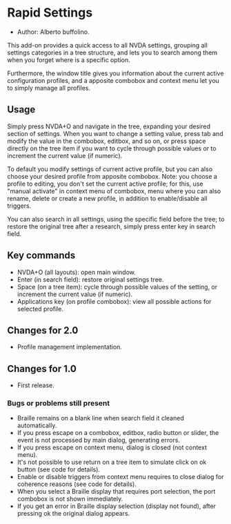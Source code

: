 # Rapid Settings #

* Author: Alberto buffolino.

This add-on provides a quick access to all NVDA settings, grouping all settings categories in a tree structure, and lets you to search among them when you forget where is a specific option.

Furthermore, the window title gives you information about the current active configuration profiles, and a apposite combobox and context menu let you to simply manage all profiles.

## Usage ##

Simply press NVDA+O and navigate in the tree, expanding your desired section of settings. When you want to change a setting value, press tab and modify the value in the combobox, editbox, and so on, or press space directly on the tree item if you want to cycle through possible values or to increment the current value (if numeric).

To default you modify settings of current active profile, but you can also choose your desired profile from apposite combobox. Note: you choose a profile to editing, you don't set the current active profile; for this, use "manual activate" in context menu of combobox, menu where you can also rename, delete or create a new profile, in addition to enable/disable all triggers.

You can also search in all settings, using the specific field before the tree; to restore the original tree after a research, simply press enter key in search field.

## Key commands ##

* NVDA+O (all layouts): open main window.
* Enter (in search field): restore original settings tree.
* Space (on a tree item): cycle through possible values of the setting, or increment the current value (if numeric).
* Applications key (on profile combobox): view all possible actions for selected profile.

## Changes for 2.0 ##

* Profile management implementation.

## Changes for 1.0 ##

* First release.

### Bugs or problems still present ###

* Braille remains on a blank line when search field it cleaned automatically.
* If you press escape on a combobox, editbox, radio button or slider, the event is not processed by main dialog, generating errors.
* If you press escape on context menu, dialog is closed (not context menu).
* It's not possible to use return on a tree item to simulate click on ok button (see code for details).
* Enable or disable triggers from context menu requires to close dialog for coherence reasons (see code for details).
* When you select a Braille display that requires port selection, the port combobox is not shown immediately.
* If you get an error in Braille display selection (display not found), after pressing ok the original dialog appears.
